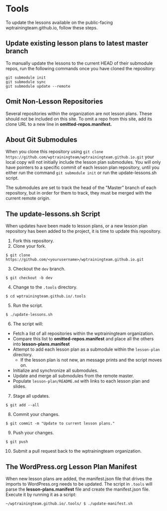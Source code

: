 # Tools
To update the lessons available on the public-facing wptrainingteam.github.io, follow these steps.

## Update existing lesson plans to latest master branch
To manually update the lessons to the current HEAD of their submodule repos, run the following commands once you have cloned the repository:
```
git submodule init
git submodule sync
git submodule update --remote
```

## Omit Non-Lesson Repositories
Several repositories within the organization are not lesson plans. These should not be included on this site. To omit a repo from this site, add its clone URL to a new line in **omitted-repos.manifest.**

## About Git Submodules
When you clone this repository using `git clone https://github.com/wptrainingteam/wptrainingteam.github.io.git` your local copy will not initially include the lesson plan submodules. You will only have pointers to a specific commit of each lesson plan repository, until you either run the command `git submodule init` or run the update-lessons.sh script.

The submodules are set to track the head of the "Master" branch of each repository, but in order for them to track, they must be merged with the current remote origin.

## The update-lessons.sh Script
When updates have been made to lesson plans, or a new lesson plan repository has been added to the project, it is time to update this repository.

1. Fork this repository.
2. Clone your fork.
  ```
  $ git clone https://github.com/<yourusername>/wptrainingteam.github.io.git
  ```
3. Checkout the `dev` branch.
  ```
  $ git checkout -b dev
  ```
4. Change to the `.tools` directory.
  ```
  $ cd wptrainingteam.github.io/.tools
  ```
5. Run the script.
  ```
  $ ./update-lessons.sh
  ```
6. The script will:
  * Fetch a list of all repositories within the wptrainingteam organization.
  * Compare this list to **omitted-repos.manifest** and place all the others into **lesson-plans.manifest**
  * Attempt to add each lesson plan as a submodule within the `lesson-plan` directory.
    * If the lesson plan is not new, an message prints and the script moves on.
  * Initialize and synchronize all submodules.
  * Update and merge all submodules from the remote master.
  * Populate `lesson-plan/README.md` with links to each lesson plan and slides.
7. Stage all updates.
  ```
  $ git add --all
  ```
8. Commit your changes.
  ```
  $ git commit -m "Update to current lesson plans."
  ```
9. Push your changes.
  ```
  $ git push
  ```
10. Submit a pull request back to the wptrainingteam organization.

## The WordPress.org Lesson Plan Manifest
When new lesson plans are added, the manifest.json file that drives the imports to WordPress.org needs to be updated. The script in `.tools` will parse the **lesson-plans.manifest** file and create the manifest.json file. Execute it by running it as a script:
```
~/wptrainingteam.github.io/.tools/ $ ./update-manifest.sh
```
